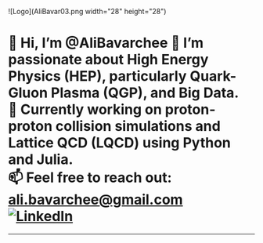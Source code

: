  ![Logo](AliBavar03.png  width="28" height="28")
 
👋 Hi, I’m @AliBavarchee
👀 I’m passionate about High Energy Physics (HEP), particularly Quark-Gluon Plasma (QGP), and Big Data.  
🌱 Currently working on proton-proton collision simulations and Lattice QCD (LQCD) using Python and Julia.  
📫 Feel free to reach out: [ali.bavarchee@gmail.com](mailto:ali.bavarchee@gmail.com)  
[![LinkedIn](https://img.shields.io/badge/LinkedIn-0077B5?style=flat&logo=linkedin&logoColor=white)](https://www.linkedin.com/in/ali-bavarchee-qip/)
====

---




<!---
AliBavarchee/AliBavarchee is a ✨ special ✨ repository because its `README.md` (this file) appears on your GitHub profile.
You can click the Preview link to take a look at your changes.
--->
